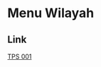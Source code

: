 # Menu Wilayah

## Link

[TPS 001](https://github.com/gigit-pemilu/pemilu-2024-91-papua/tree/main/pileg-dpr/hitung-suara/sub/91-papua/sub/15-waropen/sub/12-wapoga/sub/2005-kamarisano/sub/001-tps)

